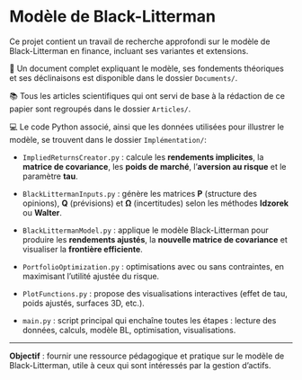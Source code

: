 # Modèle de Black-Litterman

Ce projet contient un travail de recherche approfondi sur le modèle de Black-Litterman en finance, incluant ses variantes et extensions.

📄 Un document complet expliquant le modèle, ses fondements théoriques et ses déclinaisons est disponible dans le dossier `Documents/`.

📚 Tous les articles scientifiques qui ont servi de base à la rédaction de ce papier sont regroupés dans le dossier `Articles/`.

💻 Le code Python associé, ainsi que les données utilisées pour illustrer le modèle, se trouvent dans le dossier `Implémentation/`:

- `ImpliedReturnsCreator.py` : calcule les **rendements implicites**, la **matrice de covariance**, les **poids de marché**, l’**aversion au risque** et le paramètre **tau**.

- `BlackLittermanInputs.py` : génère les matrices **P** (structure des opinions), **Q** (prévisions) et **Ω** (incertitudes) selon les méthodes **Idzorek** ou **Walter**.

- `BlackLittermanModel.py` : applique le modèle Black-Litterman pour produire les **rendements ajustés**, la **nouvelle matrice de covariance** et visualiser la **frontière efficiente**.

- `PortfolioOptimization.py` : optimisations avec ou sans contraintes, en maximisant l’utilité ajustée du risque.

- `PlotFunctions.py` : propose des visualisations interactives (effet de tau, poids ajustés, surfaces 3D, etc.).

- `main.py` : script principal qui enchaîne toutes les étapes : lecture des données, calculs, modèle BL, optimisation, visualisations.
---

**Objectif** : fournir une ressource pédagogique et pratique sur le modèle de Black-Litterman, utile à ceux qui sont intéressés par la gestion d’actifs.
